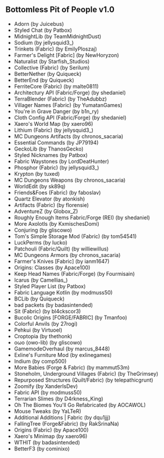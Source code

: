 ## Bottomless Pit of People v1.0

- Adorn (by Juicebus)
- Styled Chat (by Patbox)
- MidnightLib (by TeamMidnightDust)
- Sodium (by jellysquid3_)
- Trinkets (Fabric) (by EmilyPloszaj)
- Farmer's Delight [Fabric] (by NewHoryzon)
- Naturalist (by Starfish_Studios)
- Collective (Fabric) (by Serilum)
- BetterNether (by Quiqueck)
- BetterEnd (by Quiqueck)
- FerriteCore (Fabric) (by malte0811)
- Architectury API (Fabric/Forge) (by shedaniel)
- TerraBlender (Fabric) (by TheAdubbz)
- Villager Names (Fabric) (by YumatanGames)
- You're in Grave Danger (by b1n_ry)
- Cloth Config API (Fabric/Forge) (by shedaniel)
- Xaero's World Map (by xaero96)
- Lithium (Fabric) (by jellysquid3_)
- MC Dungeons Artifacts (by chronos_sacaria)
- Essential Commands (by JP79194)
- GeckoLib (by ThanosGecko)
- Styled Nicknames (by Patbox)
- Fabric Waystones (by LordDeatHunter)
- Phosphor (Fabric) (by jellysquid3_)
- Krypton (by tuxed)
- MC Dungeons Weapons (by chronos_sacaria)
- WorldEdit (by sk89q)
- Friends&Foes (Fabric) (by faboslav)
- Quartz Elevator (by atonkish)
- Artifacts (Fabric) (by florensie)
- AdventureZ (by Globox_Z)
- Roughly Enough Items Fabric/Forge (REI) (by shedaniel)
- More Axolotls (by KxmischesDomi)
- Conjuring (by gliscowo)
- Tom's Simple Storage Mod (Fabric) (by tom54541)
- LuckPerms (by Iucko)
- Patchouli (Fabric/Quilt) (by williewillus)
- MC Dungeons Armors (by chronos_sacaria)
- Farmer's Knives [Fabric] (by ianm1647)
- Origins: Classes (by Apace100)
- Keep Head Names (Fabric/Forge) (by Fourmisain)
- Icarus (by Camellias_)
- Styled Player List (by Patbox)
- Fabric Language Kotlin (by modmuss50)
- BCLib (by Quiqueck)
- bad packets (by badasintended)
- Sit (Fabric) (by bl4ckscor3)
- Bucolic Origins [FORGE/FABRIC] (by Tmanfoo)
- Colorful Anvils (by 27rogi)
- Pehkui (by Virtuoel)
- Croptopia (by thethonk)
- oωo (owo-lib) (by gliscowo)
- GamemodeOverhaul (by marcus_8448)
- Exline's Furniture Mod (by exlinegames)
- Indium (by comp500)
- More Babies (Forge & Fabric) (by mammut53m)
- Stoneholm, Underground Villages (Fabric) (by TheGrimsey)
- Repurposed Structures (Quilt/Fabric) (by telepathicgrunt)
- Zoomify (by XanderIsDev)
- Fabric API (by modmuss50)
- Terrarian Slimes (by D4rkness_King)
- Oh The Biomes You'll Go Refabricated (by AOCAWOL)
- Mouse Tweaks (by YaLTeR)
- Additional Additions | Fabric (by dqu1jjj)
- FallingTree (Forge&Fabric) (by RakSrinaNa)
- Origins (Fabric) (by Apace100)
- Xaero's Minimap (by xaero96)
- WTHIT (by badasintended)
- BetterF3 (by cominixo)
